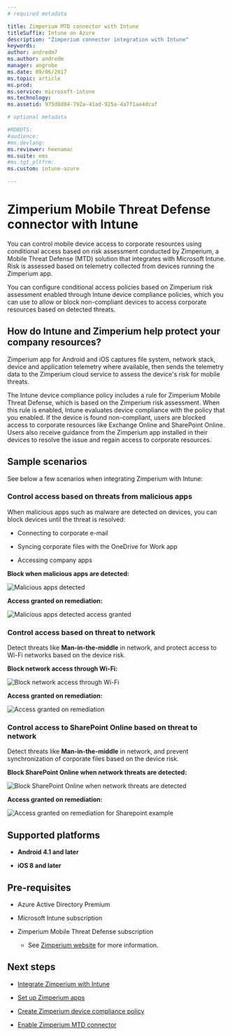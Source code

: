 ```yaml
---
# required metadata

title: Zimperium MTD connector with Intune
titleSuffix: Intune on Azure
description: "Zimperium connector integration with Intune"
keywords:
author: andredm7
ms.author: andredm
manager: angrobe
ms.date: 09/06/2017
ms.topic: article
ms.prod:
ms.service: microsoft-intune
ms.technology:
ms.assetid: 975d8d84-792a-41ad-925a-4a7f1ae4dcaf

# optional metadata

#ROBOTS:
#audience:
#ms.devlang:
ms.reviewer: heenamac
ms.suite: ems
#ms.tgt_pltfrm:
ms.custom: intune-azure

---
```


# Zimperium Mobile Threat Defense connector with Intune

You can control mobile device access to corporate resources using conditional access based on risk assessment conducted by Zimperium, a Mobile Threat Defense (MTD) solution that integrates with Microsoft Intune. Risk is assessed based on telemetry collected from devices running the Zimperium app.

You can configure conditional access policies based on Zimperium risk assessment enabled through Intune device compliance policies, which you can use to allow or block non-compliant devices to access corporate resources based on detected threats.

## How do Intune and Zimperium help protect your company resources?

Zimperium app for Android and iOS captures file system, network stack, device and application telemetry where available, then sends the telemetry data to the Zimperium cloud service to assess the device's risk for mobile threats.

The Intune device compliance policy includes a rule for Zimperium Mobile Threat Defense, which is based on the Zimperium risk assessment. When this rule is enabled, Intune evaluates device compliance with the policy that you enabled. If the device is found non-compliant, users are blocked access to corporate resources like Exchange Online and SharePoint Online. Users also receive guidance from the Zimperium app installed in their devices to resolve the issue and regain access to corporate resources.

## Sample scenarios

See below a few scenarios when integrating Zimperium with Intune:

### Control access based on threats from malicious apps

When malicious apps such as malware are detected on devices, you can block devices until the threat is resolved:

-   Connecting to corporate e-mail

-   Syncing corporate files with the OneDrive for Work app

-   Accessing company apps

**Block when malicious apps are detected:**

![Malicious apps detected](./media/Maliciousapps_blocked_Zimperium.png)

**Access granted on remediation:**

![Malicious apps detected access granted](./media/maliciousapps_unblocked_Zimperium.png)

### Control access based on threat to network

Detect threats like **Man-in-the-middle** in network, and protect access to Wi-Fi networks based on the device risk.

**Block network access through Wi-Fi:**

![Block network access through Wi-Fi](./media/network_wifi_blocked_Zimperium.png)

**Access granted on remediation:**

![Access granted on remediation](./media/network_wifi_unblocked_Zimperium.png)

### Control access to SharePoint Online based on threat to network

Detect threats like **Man-in-the-middle** in network, and prevent synchronization of corporate files based on the device risk.

**Block SharePoint Online when network threats are detected:**

![Block SharePoint Online when network threats are detected](./media/network_spo_blocked_Zimperium.png)

**Access granted on remediation:**

![Access granted on remediation for Sharepoint example](./media/network_spo_unblocked_Zimperium.png)

## Supported platforms

-   **Android 4.1 and later**

-   **iOS 8 and later**

## Pre-requisites

-   Azure Active Directory Premium

-   Microsoft Intune subscription

-   Zimperium Mobile Threat Defense subscription

    -   See [Zimperium website](https://www.zimperium.com/zips-mobile-ips) for more information.

## Next steps

- [Integrate Zimperium with Intune](zimperium-mtd-connector-integration.md)

- [Set up Zimperium apps](mtd-apps-ios-app-configuration-policy-add-assign.md)

- [Create Zimperium device compliance policy](mtd-device-compliance-policy-create.md)

- [Enable Zimperium MTD connector](mtd-connector-enable.md)
